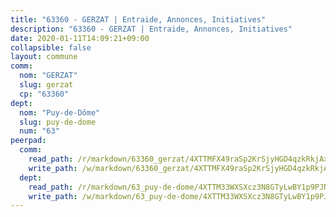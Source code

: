 ```yaml
---
title: "63360 - GERZAT | Entraide, Annonces, Initiatives"
description: "63360 - GERZAT | Entraide, Annonces, Initiatives"
date: 2020-01-11T14:09:21+09:00
collapsible: false
layout: commune
comm:
  nom: "GERZAT"
  slug: gerzat
  cp: "63360"
dept:
  nom: "Puy-de-Dôme"
  slug: puy-de-dome
  num: "63"
peerpad:
  comm:
    read_path: /r/markdown/63360_gerzat/4XTTMFX49raSp2KrSjyHGD4qzkRkjAxJGaGyiQ7Lcprf2d8QS
    write_path: /w/markdown/63360_gerzat/4XTTMFX49raSp2KrSjyHGD4qzkRkjAxJGaGyiQ7Lcprf2d8QS-K3TgUMXQ59TNwRJzzHzmBVZVH8kGZzzQkMrD5cQmVXvvMFCJyQnMCt7hDgeifiKNbNASp3fE6iPgRtCjjzeCnLYnZPKDUU3DtTRy8BmHvGX2D1YkJLLZDGpDUkqdFQZNWLzLyCcr
  dept:
    read_path: /r/markdown/63_puy-de-dome/4XTTM33WXSXcz3N8GTyLwBY1p9PJNcUWyBLxomSFALNumGkmU
    write_path: /w/markdown/63_puy-de-dome/4XTTM33WXSXcz3N8GTyLwBY1p9PJNcUWyBLxomSFALNumGkmU-K3TgURtQ1RdVG3LeCnTW6B7SHw5yAi6GEKhfCtyNRtd7fYhyA8KaMMW86iSyXvmga7aznJSDd7KLLonQbGoKKpWyzp6qZLGAWDYMfzMqg3KbwSCTBcBKWZJqDig4rKe5DyaMao9g
---
```


